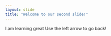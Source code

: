 ```yaml
---
layout: slide
title: "Welcome to our second slide!"
---
```

I am learning great
Use the left arrow to go back!
